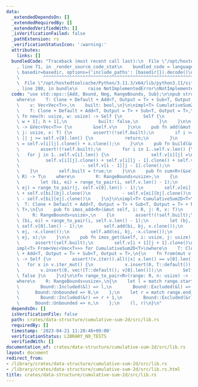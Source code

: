 ```yaml
---
data:
  _extendedDependsOn: []
  _extendedRequiredBy: []
  _extendedVerifiedWith: []
  _isVerificationFailed: false
  _pathExtension: rs
  _verificationStatusIcon: ':warning:'
  attributes:
    links: []
  bundledCode: "Traceback (most recent call last):\n  File \"/opt/hostedtoolcache/Python/3.11.3/x64/lib/python3.11/site-packages/onlinejudge_verify/documentation/build.py\"\
    , line 71, in _render_source_code_stat\n    bundled_code = language.bundle(stat.path,\
    \ basedir=basedir, options={'include_paths': [basedir]}).decode()\n          \
    \         ^^^^^^^^^^^^^^^^^^^^^^^^^^^^^^^^^^^^^^^^^^^^^^^^^^^^^^^^^^^^^^^^^^^^^^^^^^^^^^^^^\n\
    \  File \"/opt/hostedtoolcache/Python/3.11.3/x64/lib/python3.11/site-packages/onlinejudge_verify/languages/rust.py\"\
    , line 288, in bundle\n    raise NotImplementedError\nNotImplementedError\n"
  code: "use std::ops::{Add, Bound, Neg, RangeBounds, Sub};\n\npub struct CumulativeSum2D<T>\n\
    where\n    T: Clone + Default + Add<T, Output = T> + Sub<T, Output = T>,\n{\n\
    \    v: Vec<Vec<T>>,\n    built: bool,\n}\n\nimpl<T> CumulativeSum2D<T>\nwhere\n\
    \    T: Clone + Default + Add<T, Output = T> + Sub<T, Output = T>,\n{\n    pub\
    \ fn new(h: usize, w: usize) -> Self {\n        Self {\n            v: vec![vec![T::default();\
    \ w + 1]; h + 1],\n            built: false,\n        }\n    }\n\n    pub fn inner(&self)\
    \ -> &Vec<Vec<T>> {\n        &self.v\n    }\n\n    pub fn add(&mut self, i: usize,\
    \ j: usize, x: T) {\n        assert!(!self.built);\n        if i >= self.v.len()\
    \ || j >= self.v[0].len() {\n            return;\n        }\n        self.v[i][j]\
    \ = self.v[i][j].clone() + x.clone();\n    }\n\n    pub fn build(&mut self) {\n\
    \        assert!(!self.built);\n        for i in 1..self.v.len() {\n         \
    \   for j in 1..self.v[i].len() {\n                self.v[i][j] =\n          \
    \          self.v[i][j].clone() + self.v[i][j - 1].clone() + self.v[i - 1][j].clone()\n\
    \                        - self.v[i - 1][j - 1].clone();\n            }\n    \
    \    }\n        self.built = true;\n    }\n\n    pub fn sum<R>(&self, i: R, j:\
    \ R) -> T\n    where\n        R: RangeBounds<usize>,\n    {\n        assert!(self.built);\n\
    \        let (bi, ei) = range_to_pair(i, self.v.len() - 1);\n        let (bj,\
    \ ej) = range_to_pair(j, self.v[0].len() - 1);\n        self.v[ei][ej].clone()\
    \ + self.v[bi][bj].clone()\n            - self.v[ei][bj].clone()\n           \
    \ - self.v[bi][ej].clone()\n    }\n}\n\nimpl<T> CumulativeSum2D<T>\nwhere\n  \
    \  T: Clone + Default + Add<T, Output = T> + Sub<T, Output = T> + Neg<Output =\
    \ T>,\n{\n    pub fn imos_add<R>(&mut self, i: R, j: R, x: T)\n    where\n   \
    \     R: RangeBounds<usize>,\n    {\n        assert!(!self.built);\n        let\
    \ (bi, ei) = range_to_pair(i, self.v.len() - 1);\n        let (bj, ej) = range_to_pair(j,\
    \ self.v[0].len() - 1);\n        self.add(bi, bj, x.clone());\n        self.add(bi,\
    \ ej, -x.clone());\n        self.add(ei, bj, -x.clone());\n        self.add(ei,\
    \ ej, x);\n    }\n\n    pub fn imos_get(&self, i: usize, j: usize) -> T {\n  \
    \      assert!(self.built);\n        self.v[i + 1][j + 1].clone()\n    }\n}\n\n\
    impl<T> From<Vec<Vec<T>>> for CumulativeSum2D<T>\nwhere\n    T: Clone + Default\
    \ + Add<T, Output = T> + Sub<T, Output = T>,\n{\n    fn from(mut v: Vec<Vec<T>>)\
    \ -> Self {\n        assert!(v.iter().all(|x| x.len() == v[0].len()));\n     \
    \   for x in v.iter_mut() {\n            x.insert(0, T::default());\n        }\n\
    \        v.insert(0, vec![T::default(); v[0].len()]);\n        Self { v, built:\
    \ false }\n    }\n}\n\nfn range_to_pair<R>(range: R, n: usize) -> (usize, usize)\n\
    where\n    R: RangeBounds<usize>,\n{\n    let l = match range.start_bound() {\n\
    \        Bound::Included(&l) => l,\n        Bound::Excluded(&l) => l + 1,\n  \
    \      Bound::Unbounded => 0,\n    };\n    let r = match range.end_bound() {\n\
    \        Bound::Included(&r) => r + 1,\n        Bound::Excluded(&r) => r,\n  \
    \      Bound::Unbounded => n,\n    };\n    (l, r)\n}\n"
  dependsOn: []
  isVerificationFile: false
  path: crates/data-structure/cumulative-sum-2d/src/lib.rs
  requiredBy: []
  timestamp: '2023-04-21 11:20:46+09:00'
  verificationStatus: LIBRARY_NO_TESTS
  verifiedWith: []
documentation_of: crates/data-structure/cumulative-sum-2d/src/lib.rs
layout: document
redirect_from:
- /library/crates/data-structure/cumulative-sum-2d/src/lib.rs
- /library/crates/data-structure/cumulative-sum-2d/src/lib.rs.html
title: crates/data-structure/cumulative-sum-2d/src/lib.rs
---
```

